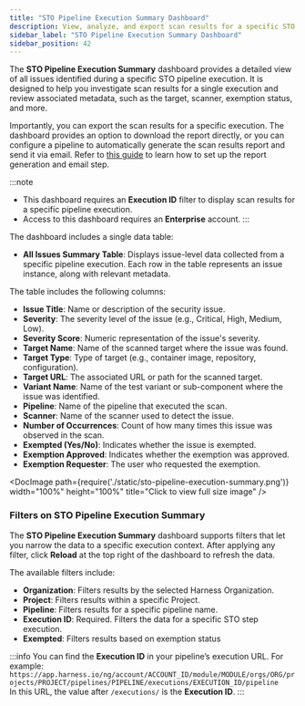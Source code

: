 ```yaml
---
title: "STO Pipeline Execution Summary Dashboard"
description: View, analyze, and export scan results for a specific STO pipeline execution, including detailed issue metadata.
sidebar_label: "STO Pipeline Execution Summary Dashboard"
sidebar_position: 42
---
```


The **STO Pipeline Execution Summary** dashboard provides a detailed view of all issues identified during a specific STO pipeline execution. It is designed to help you investigate scan results for a single execution and review associated metadata, such as the target, scanner, exemption status, and more.

Importantly, you can export the scan results for a specific execution. The dashboard provides an option to download the report directly, or you can configure a pipeline to automatically generate the scan results report and send it via email. Refer to [this guide](/docs/security-testing-orchestration/view-security-test-results/export-scan-results) to learn how to set up the report generation and email step.

:::note
- This dashboard requires an **Execution ID** filter to display scan results for a specific pipeline execution.
- Access to this dashboard requires an **Enterprise** account.
:::

The dashboard includes a single data table:

- **All Issues Summary Table**: Displays issue-level data collected from a specific pipeline execution. Each row in the table represents an issue instance, along with relevant metadata.

The table includes the following columns:

- **Issue Title**: Name or description of the security issue.
- **Severity**: The severity level of the issue (e.g., Critical, High, Medium, Low).
- **Severity Score**: Numeric representation of the issue's severity.
- **Target Name**: Name of the scanned target where the issue was found.
- **Target Type**: Type of target (e.g., container image, repository, configuration).
- **Target URL**: The associated URL or path for the scanned target.
- **Variant Name**: Name of the test variant or sub-component where the issue was identified.
- **Pipeline**: Name of the pipeline that executed the scan.
- **Scanner**: Name of the scanner used to detect the issue.
- **Number of Occurrences**: Count of how many times this issue was observed in the scan.
- **Exempted (Yes/No)**: Indicates whether the issue is exempted.
- **Exemption Approved**: Indicates whether the exemption was approved.
- **Exemption Requester**: The user who requested the exemption.

<DocImage path={require('./static/sto-pipeline-execution-summary.png')} width="100%" height="100%" title="Click to view full size image" />

### Filters on STO Pipeline Execution Summary

The **STO Pipeline Execution Summary** dashboard supports filters that let you narrow the data to a specific execution context. After applying any filter, click **Reload** at the top right of the dashboard to refresh the data.

The available filters include:

- **Organization**: Filters results by the selected Harness Organization.
- **Project**: Filters results within a specific Project.
- **Pipeline**: Filters results for a specific pipeline name.
- **Execution ID**: Required. Filters the data for a specific STO step execution.
- **Exempted**: Filters results based on exemption status

:::info
You can find the **Execution ID** in your pipeline’s execution URL. For example:
```https://app.harness.io/ng/account/ACCOUNT_ID/module/MODULE/orgs/ORG/projects/PROJECT/pipelines/PIPELINE/executions/EXECUTION_ID/pipeline```  
In this URL, the value after `/executions/` is the **Execution ID**.
:::